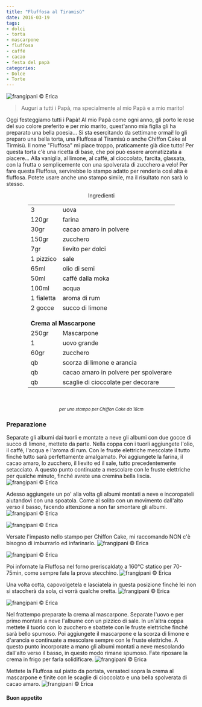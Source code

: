 ```yaml
---
title: "Fluffosa al Tiramisù"
date: 2016-03-19
tags:
- dolci
- torta
- mascarpone
- fluffosa
- caffé
- cacao
- festa del papà
categories:
- Dolce
- Torte
---
```

![](header.jpg "frangipani © Erica")

> Auguri a tutti i Papà, ma specialmente al mio Papà e a mio marito!

Oggi festeggiamo tutti i Papà! Al mio Papà come ogni anno, gli porto le rose del suo colore preferito e per mio marito, quest'anno mia figlia gli ha preparato una bella poesia... Si sta esercitando da settimane ormai! Io gli preparo una bella torta, una Fluffosa al Tiramisù o anche Chiffon Cake al Tirmisù. Il nome "Fluffosa" mi piace troppo, praticamente già dice tutto! Per questa torta c'è una ricetta di base, che poi può essere aromatizzata a piacere... Alla vaniglia, al limone, al caffé, al cioccolato, farcita, glassata, con la frutta o semplicemente con una spolverata di zucchero a velo! Per fare questa Fluffosa, servirebbe lo stampo adatto per renderla così alta è fluffosa. Potete usare anche uno stampo simile, ma il risultato non sarà lo stesso.

<div id="wrapper" style="text-align: center">
  <div id="yourdiv" style="display: inline-block;">
    <div class="ingredients">
      <div class="ingredients-title">Ingredienti</div>
      <table>
        <tbody>
          <tr>
            <td>3</td>
            <td>uova</td>
          </tr>
          <tr>
            <td>120gr</td>
            <td>farina</td>
          </tr>
          <tr>
            <td>30gr</td>
            <td>cacao amaro in polvere</td>
          </tr>
          <tr>
            <td>150gr</td>
            <td>zucchero</td>
          </tr>
          <tr>
            <td>7gr</td>
            <td>lievito per dolci</td>
          </tr>
          <tr>
            <td>1 pizzico</td>
            <td>sale</td>
          </tr>
          <tr>
            <td>65ml</td>
            <td>olio di semi</td>
          </tr>
          <tr>
            <td>50ml</td>
            <td>caffé dalla moka</td>
          </tr>
          <tr>
            <td>100ml</td>
            <td>acqua</td>
          </tr>
          <tr>
            <td>1 fialetta</td>
            <td>aroma di rum</td>
          </tr>
          <tr>
            <td>2 gocce</td>
            <td>succo di limone</td>
          </tr>
          <tr style="height: 15px;"></tr>
          <tr>          
            <td colspan="2"><b>Crema al Mascarpone</b></td>
          </tr>      
          <tr>
            <td>250gr</td>
            <td>Mascarpone</td>
          </tr>
          <tr>
            <td>1</td>
            <td>uovo grande</td>
          </tr>
          <tr>
            <td>60gr</td>
            <td>zucchero</td>
          </tr>
          <tr>
            <td>qb</td>
            <td>scorza di limone e arancia</td>
          </tr>
          <tr>
            <td>qb</td>
            <td>cacao amaro in polvere per spolverare</td>
          </tr>
          <tr>
            <td>qb</td>
            <td>scaglie di cioccolate per decorare</td>
          </tr>
        </tbody>
      </table>
      <br></br>
      <i class="pull-right" style="font-size: 80%;">per uno stampo per Chiffon Cake da 18cm</i>
    </div>
  </div>
</div>


<h3>
  <font color="grey">
    <i class="fa fa-cogs"></i>
  </font> Preparazione
</h3>

Separate gli albumi dai tuorli e montate a neve gli albumi con due gocce di succo di limone, mettete da parte. Nella coppa con i tuorli aggiungete l'olio, il caffé, l'acqua e l'aroma di rum. Con le fruste elettriche mescolate il tutto finché tutto sarà perfettamente amalgamato. Poi aggiungete la farina, il cacao amaro, lo zucchero, il lievito ed il sale, tutto precedentemente setacciato. A questo punto continuate a mescolare con le fruste elettriche per qualche minuto, finché avrete una cremina bella liscia.
![](impasto1.jpg "frangipani © Erica")

Adesso aggiungete un po' alla volta gli albumi montati a neve e incoropateli aiutandovi con una spoatola. Come al solito con un movimento dall'alto verso il basso, facendo attenzione a non far smontare gli albumi.
![](impasto2.jpg "frangipani © Erica")

![](impasto3.jpg "frangipani © Erica")

Versate l'impasto nello stampo per Chiffon Cake, mi raccomando NON c'è bisogno di imburrarlo ed infarinarlo.
![](teglia1.jpg "frangipani © Erica")

![](teglia2.jpg "frangipani © Erica")

Poi infornate la Fluffosa nel forno preriscaldato a 160°C statico per 70-75min, come sempre fate la prova stecchino.
![](sfornata.jpg "frangipani © Erica")

Una volta cotta, capovolgetela e lasciatela in questa posizione finché lei non si staccherà da sola, ci vorrà qualche oretta.
![](capovolta.jpg "frangipani © Erica")

![](fluffosa.jpg "frangipani © Erica")

Nel frattempo preparate la crema al mascarpone. Separate l'uovo e per primo montate a neve l'albume con un pizzico di sale. In un'altra coppa mettete il tuorlo con lo zucchero e sbattete con le fruste elettriche finché sarà bello spumoso. Poi aggiungete il mascarpone e la scorza di limone e d'arancia e continuate a mescolare sempre con le fruste elettriche. A questo punto incorporate a mano gli albumi montati a neve mescolando dall'alto verso il basso, in questo modo rimane spumoso. Fate riposare la crema in frigo per farla solidificare.
![](crema.jpg "frangipani © Erica")

Mettete la Fluffosa sul piatto da portata, versateci sopra la crema al mascarpone e finite con le scaglie di cioccolato e una bella spolverata di cacao amaro.
![](risultato.jpg "frangipani © Erica")


<h4>Buon appetito
  <font color="red">
    <i class="fa fa-smile-o"></i>
  </font>
</h4>
